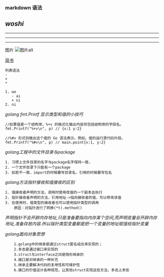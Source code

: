 ### markdown 语法
*woshi*
---
----
***
****
图片
![图片alt](图片地址 "图片title")

[简书](http://jianshu.com)

```
列表语法
-
+
*

1. wo
   - ai
   + ni
2. ni

```

*golang fmt.Printf 显示类型和值的小技巧*
```$xslt
//如果值是一个结构体，%+v 的格式化输出内容将包括结构体的字段名。
fmt.Printf("%+v\n", p) // {x:1 y:2}

//%#v 形式则输出这个值的 Go 语法表示。例如，值的运行源代码片段。
fmt.Printf("%#v\n", p) // main.point{x:1, y:2}
```
*golang工程中的文件目录与package*
```
1. 习惯上文件目录的名字与package名字保持一致，
2. 一个文件目录下只能有一个package
3. 如若不一致，import的时候要写目录名，引用的时候要写包名
```
*golang方法指针接收和值接收的区别*
```$xslt
1. 值接收者声明的方法，调用时使用改值的一个副本去执行
2. 指针接收者声明的方法，引用地址->指向接收者的值，可以修改该值
3. 在使用时，值类型的接收者也可以使用指针类型的调用
    原因：对指针进行了转换(*t).method()
```
*声明指针不会开辟内存地址,只是准备要指向内存某个空间,而声明变量会开辟内存地址,准备存放内容.所以指针类型变量都是把一个变量的地址赋值给指针变量*


*golang面向对象思想*

```gotemplate
    1.golang中的继承是通过struct匿名组合来实现的；
	2.多态是通过接口来实现的
	3.struct与interface之间是隐形继承的
	4.接口是对继承的一种补充
	5.继承主要解决代码的复用性和可维护性
	6.接口的价值设计各种规范，让其他struct实现这些方法，多态上多些
```